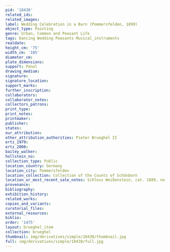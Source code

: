```yaml
---
pid: '18438'
related_ids: 
related_images: 
label: Wedding Celebration in a Barn (Pommersfelden, 1899)
object_type: Painting
genre: Urban, Common and Peasant Life
tags: Dancing Wedding Peasants Musical_instruments
realdate: 
height_cm: '75'
width_cm: '105'
diameter_cm: 
plate_dimensions: 
support: Panel
drawing_medium: 
signature: 
signature_location: 
support_marks: 
further_inscription: 
collaborators: 
collaborator_notes: 
collectors_patrons: 
print_type: 
print_notes: 
printmaker: 
publisher: 
states: 
our_attribution: 
other_attribution_authorities: Pieter Brueghel II
ertz_1979: 
ertz_2008: 
bailey_walker: 
hollstein_no: 
collection_type: Public
location_country: Germany
location_city: Pommersfelden
location_collection: Collection of the Counts of Schönborn
location_or_most_recent_sale_notes: Schloss Weißenstein, cat. 1889, no. 71
provenance: 
bibliography: 
exhibition_history: 
related_works: 
copies_and_variants: 
curatorial_files: 
external_resources: 
biblio: 
order: '1475'
layout: brueghel_item
collection: brueghel
thumbnail: img/derivatives/simple/18438/thumbnail.jpg
full: img/derivatives/simple/18438/full.jpg
---
```


